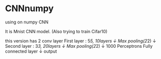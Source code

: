 # CNNnumpy
using on numpy CNN

It is Mnist CNN model. 
(Also trying to train Cifar10)

this version has 2 conv layer
First layer : 5*5, 10layers
↓
Max pooling(2*2)
↓
Second layer : 3*3, 20layers
↓
Max pooling(2*2)
↓
1000 Perceptrons Fully connected layer
↓
output
